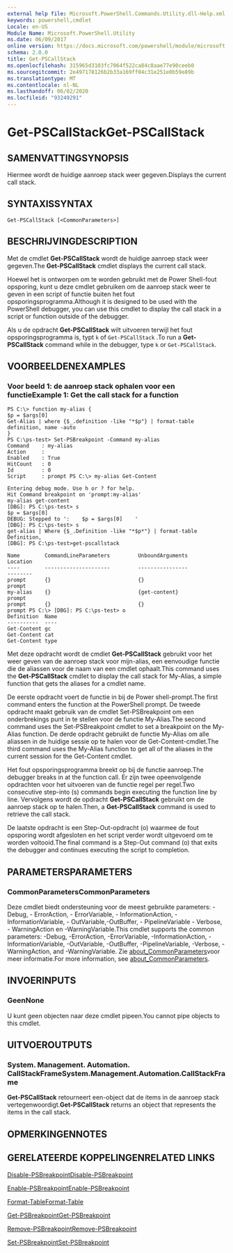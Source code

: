 ```yaml
---
external help file: Microsoft.PowerShell.Commands.Utility.dll-Help.xml
keywords: powershell,cmdlet
Locale: en-US
Module Name: Microsoft.PowerShell.Utility
ms.date: 06/09/2017
online version: https://docs.microsoft.com/powershell/module/microsoft.powershell.utility/get-pscallstack?view=powershell-7&WT.mc_id=ps-gethelp
schema: 2.0.0
title: Get-PSCallStack
ms.openlocfilehash: 315965d3103fc7064f522ca84c8aae77e90ceeb0
ms.sourcegitcommit: 2e497178126b2b33a169ff04c31e251e0b59e89b
ms.translationtype: MT
ms.contentlocale: nl-NL
ms.lasthandoff: 06/02/2020
ms.locfileid: "93249291"
---
```

# <span data-ttu-id="fd88c-103">Get-PSCallStack</span><span class="sxs-lookup"><span data-stu-id="fd88c-103">Get-PSCallStack</span></span>

## <span data-ttu-id="fd88c-104">SAMENVATTING</span><span class="sxs-lookup"><span data-stu-id="fd88c-104">SYNOPSIS</span></span>
<span data-ttu-id="fd88c-105">Hiermee wordt de huidige aanroep stack weer gegeven.</span><span class="sxs-lookup"><span data-stu-id="fd88c-105">Displays the current call stack.</span></span>

## <span data-ttu-id="fd88c-106">SYNTAXIS</span><span class="sxs-lookup"><span data-stu-id="fd88c-106">SYNTAX</span></span>

```
Get-PSCallStack [<CommonParameters>]
```

## <span data-ttu-id="fd88c-107">BESCHRIJVING</span><span class="sxs-lookup"><span data-stu-id="fd88c-107">DESCRIPTION</span></span>

<span data-ttu-id="fd88c-108">Met de cmdlet **Get-PSCallStack** wordt de huidige aanroep stack weer gegeven.</span><span class="sxs-lookup"><span data-stu-id="fd88c-108">The **Get-PSCallStack** cmdlet displays the current call stack.</span></span>

<span data-ttu-id="fd88c-109">Hoewel het is ontworpen om te worden gebruikt met de Power Shell-fout opsporing, kunt u deze cmdlet gebruiken om de aanroep stack weer te geven in een script of functie buiten het fout opsporingsprogramma.</span><span class="sxs-lookup"><span data-stu-id="fd88c-109">Although it is designed to be used with the PowerShell debugger, you can use this cmdlet to display the call stack in a script or function outside of the debugger.</span></span>

<span data-ttu-id="fd88c-110">Als u de opdracht **Get-PSCallStack** wilt uitvoeren terwijl het fout opsporingsprogramma is, typt `k` of `Get-PSCallStack` .</span><span class="sxs-lookup"><span data-stu-id="fd88c-110">To run a **Get-PSCallStack** command while in the debugger, type `k` or `Get-PSCallStack`.</span></span>

## <span data-ttu-id="fd88c-111">VOORBEELDEN</span><span class="sxs-lookup"><span data-stu-id="fd88c-111">EXAMPLES</span></span>

### <span data-ttu-id="fd88c-112">Voor beeld 1: de aanroep stack ophalen voor een functie</span><span class="sxs-lookup"><span data-stu-id="fd88c-112">Example 1: Get the call stack for a function</span></span>

```
PS C:\> function my-alias {
$p = $args[0]
Get-Alias | where {$_.definition -like "*$p"} | format-table definition, name -auto
}
PS C:\ps-test> Set-PSBreakpoint -Command my-alias
Command    : my-alias
Action     :
Enabled    : True
HitCount   : 0
Id         : 0
Script     : prompt PS C:\> my-alias Get-Content

Entering debug mode. Use h or ? for help.
Hit Command breakpoint on 'prompt:my-alias'
my-alias get-content
[DBG]: PS C:\ps-test> s
$p = $args[0]
DEBUG: Stepped to ':    $p = $args[0]    '
[DBG]: PS C:\ps-test> s
get-alias | Where {$_.Definition -like "*$p*"} | format-table Definition,
[DBG]: PS C:\ps-test>get-pscallstack

Name        CommandLineParameters         UnboundArguments              Location
----        ---------------------         ----------------              --------
prompt      {}                            {}                            prompt
my-alias    {}                            {get-content}                 prompt
prompt      {}                            {}                            prompt PS C:\> [DBG]: PS C:\ps-test> o
Definition  Name
----------  ----
Get-Content gc
Get-Content cat
Get-Content type
```

<span data-ttu-id="fd88c-113">Met deze opdracht wordt de cmdlet **Get-PSCallStack** gebruikt voor het weer geven van de aanroep stack voor mijn-alias, een eenvoudige functie die de aliassen voor de naam van een cmdlet ophaalt.</span><span class="sxs-lookup"><span data-stu-id="fd88c-113">This command uses the **Get-PSCallStack** cmdlet to display the call stack for My-Alias, a simple function that gets the aliases for a cmdlet name.</span></span>

<span data-ttu-id="fd88c-114">De eerste opdracht voert de functie in bij de Power shell-prompt.</span><span class="sxs-lookup"><span data-stu-id="fd88c-114">The first command enters the function at the PowerShell prompt.</span></span>
<span data-ttu-id="fd88c-115">De tweede opdracht maakt gebruik van de cmdlet Set-PSBreakpoint om een onderbrekings punt in te stellen voor de functie My-Alias.</span><span class="sxs-lookup"><span data-stu-id="fd88c-115">The second command uses the Set-PSBreakpoint cmdlet to set a breakpoint on the My-Alias function.</span></span>
<span data-ttu-id="fd88c-116">De derde opdracht gebruikt de functie My-Alias om alle aliassen in de huidige sessie op te halen voor de Get-Content-cmdlet.</span><span class="sxs-lookup"><span data-stu-id="fd88c-116">The third command uses the My-Alias function to get all of the aliases in the current session for the Get-Content cmdlet.</span></span>

<span data-ttu-id="fd88c-117">Het fout opsporingsprogramma breekt op bij de functie aanroep.</span><span class="sxs-lookup"><span data-stu-id="fd88c-117">The debugger breaks in at the function call.</span></span>
<span data-ttu-id="fd88c-118">Er zijn twee opeenvolgende opdrachten voor het uitvoeren van de functie regel per regel.</span><span class="sxs-lookup"><span data-stu-id="fd88c-118">Two consecutive step-into (s) commands begin executing the function line by line.</span></span>
<span data-ttu-id="fd88c-119">Vervolgens wordt de opdracht **Get-PSCallStack** gebruikt om de aanroep stack op te halen.</span><span class="sxs-lookup"><span data-stu-id="fd88c-119">Then, a **Get-PSCallStack** command is used to retrieve the call stack.</span></span>

<span data-ttu-id="fd88c-120">De laatste opdracht is een Step-Out-opdracht (o) waarmee de fout opsporing wordt afgesloten en het script verder wordt uitgevoerd om te worden voltooid.</span><span class="sxs-lookup"><span data-stu-id="fd88c-120">The final command is a Step-Out command (o) that exits the debugger and continues executing the script to completion.</span></span>

## <span data-ttu-id="fd88c-121">PARAMETERS</span><span class="sxs-lookup"><span data-stu-id="fd88c-121">PARAMETERS</span></span>

### <span data-ttu-id="fd88c-122">CommonParameters</span><span class="sxs-lookup"><span data-stu-id="fd88c-122">CommonParameters</span></span>

<span data-ttu-id="fd88c-123">Deze cmdlet biedt ondersteuning voor de meest gebruikte parameters: -Debug, - ErrorAction, - ErrorVariable, - InformationAction, -InformationVariable, - OutVariable,-OutBuffer, - PipelineVariable - Verbose, - WarningAction en -WarningVariable.</span><span class="sxs-lookup"><span data-stu-id="fd88c-123">This cmdlet supports the common parameters: -Debug, -ErrorAction, -ErrorVariable, -InformationAction, -InformationVariable, -OutVariable, -OutBuffer, -PipelineVariable, -Verbose, -WarningAction, and -WarningVariable.</span></span> <span data-ttu-id="fd88c-124">Zie [about_CommonParameters](https://go.microsoft.com/fwlink/?LinkID=113216)voor meer informatie.</span><span class="sxs-lookup"><span data-stu-id="fd88c-124">For more information, see [about_CommonParameters](https://go.microsoft.com/fwlink/?LinkID=113216).</span></span>

## <span data-ttu-id="fd88c-125">INVOER</span><span class="sxs-lookup"><span data-stu-id="fd88c-125">INPUTS</span></span>

### <span data-ttu-id="fd88c-126">Geen</span><span class="sxs-lookup"><span data-stu-id="fd88c-126">None</span></span>

<span data-ttu-id="fd88c-127">U kunt geen objecten naar deze cmdlet pipeen.</span><span class="sxs-lookup"><span data-stu-id="fd88c-127">You cannot pipe objects to this cmdlet.</span></span>

## <span data-ttu-id="fd88c-128">UITVOER</span><span class="sxs-lookup"><span data-stu-id="fd88c-128">OUTPUTS</span></span>

### <span data-ttu-id="fd88c-129">System. Management. Automation. CallStackFrame</span><span class="sxs-lookup"><span data-stu-id="fd88c-129">System.Management.Automation.CallStackFrame</span></span>

<span data-ttu-id="fd88c-130">**Get-PSCallStack** retourneert een-object dat de items in de aanroep stack vertegenwoordigt.</span><span class="sxs-lookup"><span data-stu-id="fd88c-130">**Get-PSCallStack** returns an object that represents the items in the call stack.</span></span>

## <span data-ttu-id="fd88c-131">OPMERKINGEN</span><span class="sxs-lookup"><span data-stu-id="fd88c-131">NOTES</span></span>

## <span data-ttu-id="fd88c-132">GERELATEERDE KOPPELINGEN</span><span class="sxs-lookup"><span data-stu-id="fd88c-132">RELATED LINKS</span></span>

[<span data-ttu-id="fd88c-133">Disable-PSBreakpoint</span><span class="sxs-lookup"><span data-stu-id="fd88c-133">Disable-PSBreakpoint</span></span>](Disable-PSBreakpoint.md)

[<span data-ttu-id="fd88c-134">Enable-PSBreakpoint</span><span class="sxs-lookup"><span data-stu-id="fd88c-134">Enable-PSBreakpoint</span></span>](Enable-PSBreakpoint.md)

[<span data-ttu-id="fd88c-135">Format-Table</span><span class="sxs-lookup"><span data-stu-id="fd88c-135">Format-Table</span></span>](Format-Table.md)

[<span data-ttu-id="fd88c-136">Get-PSBreakpoint</span><span class="sxs-lookup"><span data-stu-id="fd88c-136">Get-PSBreakpoint</span></span>](Get-PSBreakpoint.md)

[<span data-ttu-id="fd88c-137">Remove-PSBreakpoint</span><span class="sxs-lookup"><span data-stu-id="fd88c-137">Remove-PSBreakpoint</span></span>](Remove-PSBreakpoint.md)

[<span data-ttu-id="fd88c-138">Set-PSBreakpoint</span><span class="sxs-lookup"><span data-stu-id="fd88c-138">Set-PSBreakpoint</span></span>](Set-PSBreakpoint.md)
